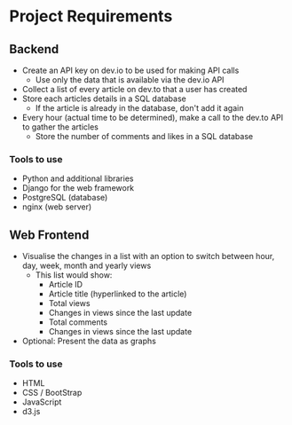 # Project Requirements

## Backend

* Create an API key on dev.io to be used for making API calls
  * Use only the data that is available via the dev.io API
* Collect a list of every article on dev.to that a user has created
* Store each articles details in a SQL database
  * If the article is already in the database, don't add it again
* Every hour (actual time to be determined), make a call to the dev.to API to gather the articles
  * Store the number of comments and likes in a SQL database

### Tools to use

* Python and additional libraries
* Django for the web framework
* PostgreSQL (database)
* nginx (web server)

## Web Frontend

* Visualise the changes in a list with an option to switch between hour, day, week, month and yearly views
  * This list would show:
    * Article ID
    * Article title (hyperlinked to the article)
    * Total views
    * Changes in views since the last update
    * Total comments
    * Changes in views since the last update
* Optional: Present the data as graphs

### Tools to use

* HTML
* CSS / BootStrap
* JavaScript
* d3.js